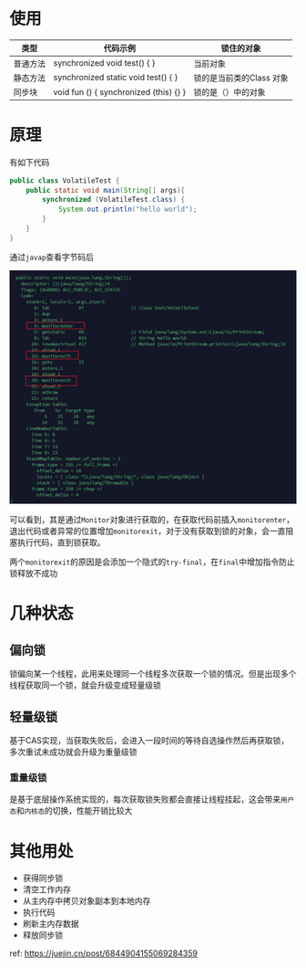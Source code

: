 # 使用

| 类型   | 代码示例                                   | 锁住的对象           |
| ---- | -------------------------------------- | --------------- |
| 普通方法 | synchronized void test() { }           | 当前对象            |
| 静态方法 | synchronized static void test() { }    | 锁的是当前类的Class 对象 |
| 同步块  | void fun () { synchronized (this) {} } | 锁的是（）中的对象       |

# 原理

有如下代码

```java
public class VolatileTest {
    public static void main(String[] args){
        synchronized (VolatileTest.class) {
            System.out.println("hello world");
        }
    }
}
```

通过`javap`查看字节码后

![](assets/ea849d049c2f0b245262a2b8e66935c6_MD5.jpeg)

可以看到，其是通过`Monitor`对象进行获取的，在获取代码前插入`monitorenter`，退出代码或者异常的位置增加`monitorexit`，对于没有获取到锁的对象，会一直阻塞执行代码，直到锁获取。

两个`monitorexit`的原因是会添加一个隐式的`try-final`，在`final`中增加指令防止锁释放不成功

# 几种状态

## 偏向锁

锁偏向某一个线程，此用来处理同一个线程多次获取一个锁的情况。但是出现多个线程获取同一个锁，就会升级变成轻量级锁

## 轻量级锁

基于CAS实现，当获取失败后，会进入一段时间的等待自选操作然后再获取锁，多次重试未成功就会升级为重量级锁

### 重量级锁

是基于底层操作系统实现的，每次获取锁失败都会直接让线程挂起，这会带来`用户态`和`内核态`的切换，性能开销比较大

# 其他用处

- 获得同步锁
- 清空工作内存
- 从主内存中拷贝对象副本到本地内存
- 执行代码
- 刷新主内存数据
- 释放同步锁

ref: https://juejin.cn/post/6844904155069284359